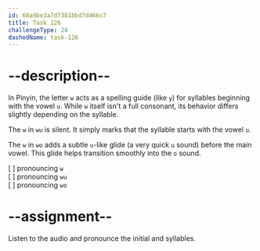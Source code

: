 ```yaml
---
id: 68a9be3a7d7381bbd7d466c7
title: Task 126
challengeType: 24
dashedName: task-126
---
```


<!--SPEAKING-->

<!-- (Audio) A: w, wu, wo -->

# --description--

In Pinyin, the letter `w` acts as a ​spelling guide​ (like `y`) for syllables beginning with the vowel `u`. While `w` itself isn't a full consonant, its behavior differs slightly depending on the syllable.

The `w` ​in `wu` is silent. It simply marks that the syllable starts with the vowel `u`.

The `w` in `wo` adds a subtle `u`-like glide (a very quick `u` sound) before the main vowel. This glide helps transition smoothly into the `o` sound.

[ ] pronouncing `w`  
[ ] pronouncing `wu`  
[ ] pronouncing `wo`

# --assignment--

Listen to the audio and pronounce the initial and syllables.
